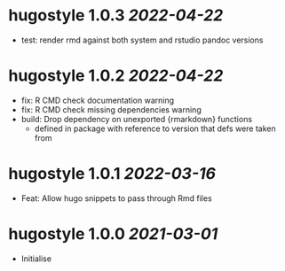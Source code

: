 # hugostyle 1.0.3 _2022-04-22_
  * test: render rmd against both system and rstudio pandoc versions

# hugostyle 1.0.2 _2022-04-22_
  * fix: R CMD check documentation warning
  * fix: R CMD check missing dependencies warning
  * build: Drop dependency on unexported {rmarkdown} functions
    * defined in package with reference to version that defs were taken from

# hugostyle 1.0.1 _2022-03-16_
  * Feat: Allow hugo snippets to pass through Rmd files

# hugostyle 1.0.0 _2021-03-01_
  * Initialise
